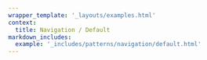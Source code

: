 ```yaml
---
wrapper_template: '_layouts/examples.html'
context:
  title: Navigation / Default
markdown_includes:
  example: '_includes/patterns/navigation/default.html'
---
```

